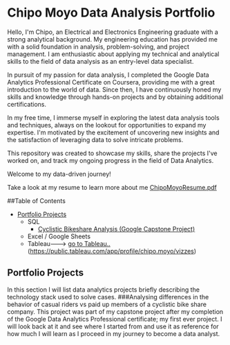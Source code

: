 # Chipo Moyo Data Analysis Portfolio
Hello, I'm Chipo, an Electrical and Electronics Engineering graduate with a strong analytical background. My engineering education has provided me with a solid foundation in analysis, problem-solving, and project management. I am enthusiastic about applying my technical and analytical skills to the field of data analysis as an entry-level data specialist.

In pursuit of my passion for data analysis, I completed the Google Data Analytics Professional Certificate on Coursera, providing me with a great introduction to the world of data. Since then, I have continuously honed my skills and knowledge through hands-on projects and by obtaining additional certifications.

In my free time, I immerse myself in exploring the latest data analysis tools and techniques, always on the lookout for opportunities to expand my expertise. I'm motivated by the excitement of uncovering new insights and the satisfaction of leveraging data to solve intricate problems.

This repository was created to showcase my skills, share the projects I've worked on, and track my ongoing progress in the field of Data Analytics. 

Welcome to my data-driven journey!

Take a look at my resume to learn more about me [ChipoMoyoResume.pdf](https://github.com/ChipoMC/Data_Analysis_Portoflio/files/13227787/ChipoMoyoResume.pdf)

##Table of Contents
- [Portfolio Projects](https://github.com/ChipoMC/Portfolio-Projects?search=1)
  - SQL
    - [Cyclistic Bikeshare Analysis (Google Capstone Project)](https://github.com/ChipoMC/Portfolio-Projects/blob/main/Cysclistic_Bikeshare_Chipo.sql)
  - Excel / Google Sheets
  - Tableau---> [go to Tableau..]()(https://public.tableau.com/app/profile/chipo.moyo/vizzes)
 
## Portfolio Projects
In this section I will list data analytics projects briefly describing the technology stack used to solve cases.
###Analysing differences in the behavior of casual riders vs paid up members of a cyclistic bike share company. This project was part of my capstone project after my completion of the Google Data Analytics Professional certificate; my first ever project. I will look back at it and see where I started from and use it as reference for how much I will learn as I proceed in my journey to become a data analyst.


